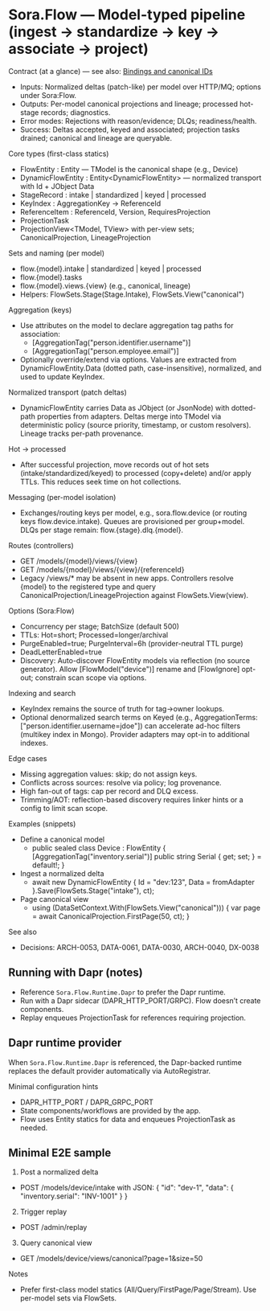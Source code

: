 ﻿# Sora.Flow — Model-typed pipeline (ingest → standardize → key → associate → project)

Contract (at a glance) — see also: [Bindings and canonical IDs](./flow-bindings-and-canonical-ids.md)
- Inputs: Normalized deltas (patch-like) per model over HTTP/MQ; options under Sora:Flow.
- Outputs: Per-model canonical projections and lineage; processed hot-stage records; diagnostics.
- Error modes: Rejections with reason/evidence; DLQs; readiness/health.
- Success: Deltas accepted, keyed and associated; projection tasks drained; canonical and lineage are queryable.

Core types (first-class statics)
- FlowEntity<TModel> : Entity<TModel> — TModel is the canonical shape (e.g., Device)
- DynamicFlowEntity<TModel> : Entity<DynamicFlowEntity<TModel>> — normalized transport with Id + JObject Data
- StageRecord<TModel> : intake | standardized | keyed | processed
- KeyIndex<TModel> : AggregationKey → ReferenceId
- ReferenceItem<TModel> : ReferenceId, Version, RequiresProjection
- ProjectionTask<TModel>
- ProjectionView<TModel, TView> with per-view sets; CanonicalProjection<TModel>, LineageProjection<TModel>

Sets and naming (per model)
- flow.{model}.intake | standardized | keyed | processed
- flow.{model}.tasks
- flow.{model}.views.{view} (e.g., canonical, lineage)
- Helpers: FlowSets.Stage<TModel>(Stage.Intake), FlowSets.View<TModel>("canonical")

Aggregation (keys)
- Use attributes on the model to declare aggregation tag paths for association:
  - [AggregationTag("person.identifier.username")]
  - [AggregationTag("person.employee.email")]
- Optionally override/extend via options. Values are extracted from DynamicFlowEntity<TModel>.Data (dotted path, case-insensitive), normalized, and used to update KeyIndex<TModel>.

Normalized transport (patch deltas)
- DynamicFlowEntity<TModel> carries Data as JObject (or JsonNode) with dotted-path properties from adapters. Deltas merge into TModel via deterministic policy (source priority, timestamp, or custom resolvers). Lineage tracks per-path provenance.

Hot → processed
- After successful projection, move records out of hot sets (intake/standardized/keyed) to processed (copy+delete) and/or apply TTLs. This reduces seek time on hot collections.

Messaging (per-model isolation)
- Exchanges/routing keys per model, e.g., sora.flow.device (or routing keys flow.device.intake). Queues are provisioned per group+model. DLQs per stage remain: flow.{stage}.dlq.{model}.

Routes (controllers)
- GET /models/{model}/views/{view}
- GET /models/{model}/views/{view}/{referenceId}
- Legacy /views/* may be absent in new apps. Controllers resolve {model} to the registered type and query CanonicalProjection<TModel>/LineageProjection<TModel> against FlowSets.View<TModel>(view).

Options (Sora:Flow)
- Concurrency per stage; BatchSize (default 500)
- TTLs: Hot=short; Processed=longer/archival
- PurgeEnabled=true; PurgeInterval=6h (provider-neutral TTL purge)
- DeadLetterEnabled=true
- Discovery: Auto-discover FlowEntity<T> models via reflection (no source generator). Allow [FlowModel("device")] rename and [FlowIgnore] opt-out; constrain scan scope via options.

Indexing and search
- KeyIndex<TModel> remains the source of truth for tag→owner lookups.
- Optional denormalized search terms on Keyed<TModel> (e.g., AggregationTerms: ["person.identifier.username=jdoe"]) can accelerate ad-hoc filters (multikey index in Mongo). Provider adapters may opt-in to additional indexes.

Edge cases
- Missing aggregation values: skip; do not assign keys.
- Conflicts across sources: resolve via policy; log provenance.
- High fan-out of tags: cap per record and DLQ excess.
- Trimming/AOT: reflection-based discovery requires linker hints or a config to limit scan scope.

Examples (snippets)
- Define a canonical model
  - public sealed class Device : FlowEntity<Device> { [AggregationTag("inventory.serial")] public string Serial { get; set; } = default!; }
- Ingest a normalized delta
  - await new DynamicFlowEntity<Device> { Id = "dev:123", Data = fromAdapter }.Save(FlowSets.Stage<Device>("intake"), ct);
- Page canonical view
  - using (DataSetContext.With(FlowSets.View<Device>("canonical"))) { var page = await CanonicalProjection<Device>.FirstPage(50, ct); }

See also
- Decisions: ARCH-0053, DATA-0061, DATA-0030, ARCH-0040, DX-0038

## Running with Dapr (notes)
- Reference `Sora.Flow.Runtime.Dapr` to prefer the Dapr runtime.
- Run with a Dapr sidecar (DAPR_HTTP_PORT/GRPC). Flow doesn’t create components.
- Replay enqueues ProjectionTask<TModel> for references requiring projection.

## Dapr runtime provider

When `Sora.Flow.Runtime.Dapr` is referenced, the Dapr-backed runtime replaces the default provider automatically via AutoRegistrar.

Minimal configuration hints
- DAPR_HTTP_PORT / DAPR_GRPC_PORT
- State components/workflows are provided by the app.
- Flow uses Entity statics for data and enqueues ProjectionTask<TModel> as needed.

## Minimal E2E sample

1) Post a normalized delta
  - POST /models/device/intake with JSON: { "id": "dev-1", "data": { "inventory.serial": "INV-1001" } }
2) Trigger replay
  - POST /admin/replay
3) Query canonical view
  - GET /models/device/views/canonical?page=1&size=50

Notes
- Prefer first-class model statics (All/Query/FirstPage/Page/Stream). Use per-model sets via FlowSets.
